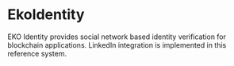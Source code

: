 # EkoIdentity
EKO Identity provides social network based identity verification for blockchain applications. LinkedIn integration is implemented in this reference system.
